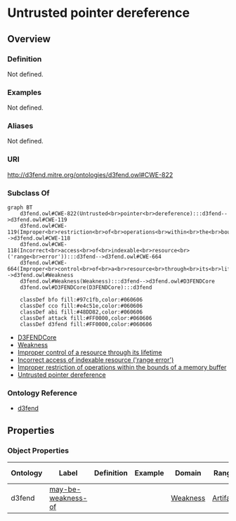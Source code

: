 # Untrusted pointer dereference

## Overview

### Definition
Not defined.

### Examples
Not defined.

### Aliases
Not defined.

### URI
http://d3fend.mitre.org/ontologies/d3fend.owl#CWE-822

### Subclass Of
```mermaid
graph BT
    d3fend.owl#CWE-822(Untrusted<br>pointer<br>dereference):::d3fend-->d3fend.owl#CWE-119
    d3fend.owl#CWE-119(Improper<br>restriction<br>of<br>operations<br>within<br>the<br>bounds<br>of<br>a<br>memory<br>buffer):::d3fend-->d3fend.owl#CWE-118
    d3fend.owl#CWE-118(Incorrect<br>access<br>of<br>indexable<br>resource<br>('range<br>error')):::d3fend-->d3fend.owl#CWE-664
    d3fend.owl#CWE-664(Improper<br>control<br>of<br>a<br>resource<br>through<br>its<br>lifetime):::d3fend-->d3fend.owl#Weakness
    d3fend.owl#Weakness(Weakness):::d3fend-->d3fend.owl#D3FENDCore
    d3fend.owl#D3FENDCore(D3FENDCore):::d3fend
    
    classDef bfo fill:#97c1fb,color:#060606
    classDef cco fill:#e4c51e,color:#060606
    classDef abi fill:#48DD82,color:#060606
    classDef attack fill:#FF0000,color:#060606
    classDef d3fend fill:#FF0000,color:#060606
```

- [D3FENDCore](/docs/ontology/reference/model/D3FENDCore/D3FENDCore.md)
- [Weakness](/docs/ontology/reference/model/D3FENDCore/Weakness/Weakness.md)
- [Improper control of a resource through its lifetime](/docs/ontology/reference/model/D3FENDCore/Weakness/Improper%20control%20of%20a%20resource%20through%20its%20lifetime/Improper%20control%20of%20a%20resource%20through%20its%20lifetime.md)
- [Incorrect access of indexable resource ('range error')](/docs/ontology/reference/model/D3FENDCore/Weakness/Improper%20control%20of%20a%20resource%20through%20its%20lifetime/Incorrect%20access%20of%20indexable%20resource%20%28%27range%20error%27%29/Incorrect%20access%20of%20indexable%20resource%20%28%27range%20error%27%29.md)
- [Improper restriction of operations within the bounds of a memory buffer](/docs/ontology/reference/model/D3FENDCore/Weakness/Improper%20control%20of%20a%20resource%20through%20its%20lifetime/Incorrect%20access%20of%20indexable%20resource%20%28%27range%20error%27%29/Improper%20restriction%20of%20operations%20within%20the%20bounds%20of%20a%20memory%20buffer/Improper%20restriction%20of%20operations%20within%20the%20bounds%20of%20a%20memory%20buffer.md)
- [Untrusted pointer dereference](/docs/ontology/reference/model/D3FENDCore/Weakness/Improper%20control%20of%20a%20resource%20through%20its%20lifetime/Incorrect%20access%20of%20indexable%20resource%20%28%27range%20error%27%29/Improper%20restriction%20of%20operations%20within%20the%20bounds%20of%20a%20memory%20buffer/Untrusted%20pointer%20dereference/Untrusted%20pointer%20dereference.md)


### Ontology Reference
- [d3fend](http://d3fend.mitre.org/ontologies/d3fend.owl#)

## Properties
### Object Properties
| Ontology | Label | Definition | Example | Domain | Range | Inverse Of |
|----------|-------|------------|---------|--------|-------|------------|
| d3fend | [may-be-weakness-of](http://d3fend.mitre.org/ontologies/d3fend.owl#may-be-weakness-of) |  |  | [Weakness](/docs/ontology/reference/model/D3FENDCore/Weakness/Weakness.md) | [Artifact](/docs/ontology/reference/model/D3FENDCore/Artifact/Artifact.md) | [may-have-weakness](http://d3fend.mitre.org/ontologies/d3fend.owl#may-have-weakness) |


